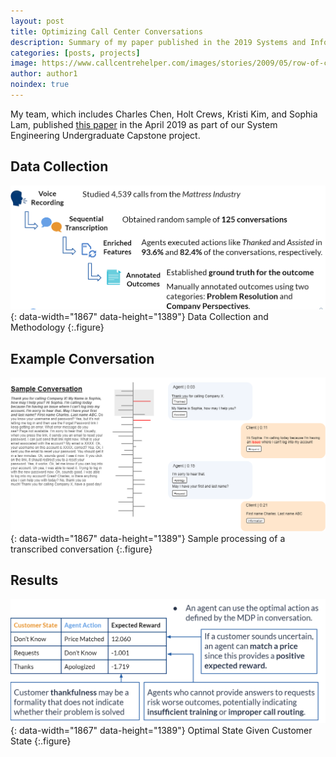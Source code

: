 ```yaml
---
layout: post
title: Optimizing Call Center Conversations
description: Summary of my paper published in the 2019 Systems and Information Engineering Design Symposium 
categories: [posts, projects]
image: https://www.callcentrehelper.com/images/stories/2009/05/row-of-cc-advisors-set-up-vector-760.png
author: author1
noindex: true
---
```

My team, which includes Charles Chen, Holt Crews, Kristi Kim, and Sophia Lam, published [this paper](../../assets/SIEDSPaper2019.pdf) in the April 2019 as part of our System Engineering Undergraduate Capstone project.

## Data Collection
![DataCollection](../../assets/img/projects/DataCollection.png){: data-width="1867" data-height="1389"}
Data Collection and Methodology
{:.figure}

## Example Conversation
![ExampleConversations](../../assets/img/projects/ExampleConversation.png){: data-width="1867" data-height="1389"}
Sample processing of a transcribed conversation
{:.figure}

## Results
![Results](../../assets/img/projects/Results.png){: data-width="1867" data-height="1389"}
Optimal State Given Customer State
{:.figure}